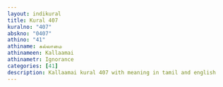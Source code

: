 ```yaml
---
layout: indikural
title: Kural 407
kuralno: "407"
abskno: "0407"
athino: "41"
athiname: கல்லாமை
athinameen: Kallaamai
athinametr: Ignorance
categories: [41]
description: Kallaamai kural 407 with meaning in tamil and english 
---
```


